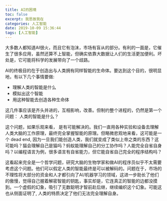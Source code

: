 ```yaml
---
title: AI的困境
toc: false
excerpt: 我思故我在
categories: 人工智能
date: 2019-10-09 15:36:44
tags: [人工智能]
---
```


大多数人都知道AI很火，而且它有泡沫，市场有盲从的部分。有利的一面是，它催生了很多应用，虽然还算不上智能，但确实依靠大数据让人们的生活更加便利。坏处是，它可能将科学的发展带向了一个歧路。

AI的终极目的在于创造出与人类拥有同样智能的生命体。要达到这个目的，很明显地，有以下几个事情要做:

* 理解人类的智能是什么
* 模拟出这个智能
* 用这种智能去创造各种生命体

这几件事应该是齐头并进的，互相影响，改善。但制约整个进程的，仍然是第一个问题： 人类的智能是什么？

这个问题，如果乐观来看， 是有可能解决的。我们一直用各种实验和设备去理解人类大脑的工作原理，最终完全掌握智能的原理。但略微悲观地来看，这可能是一个 dead end, 因为一旦我们能创造人类，我们就变成了类似上帝之类的东西？这可能吗？猫会理解自己是猫吗？蚂蚁能理解自己的分工协作吗？人能完全自省自身吗？以编程语言为例，很多语言有自省能力，但它能自省自己完全的程序结构吗？



这看起来完全是一个哲学问题，研究大脑的生物学家和做AI的程序员似乎不太需要考虑这个问题。他们可以假定人类的智能最终是可以被解码的。问题在于，市场的不理性将大部分的资金和人才都引向了AI/机器学习的领域，这进一步助长了他们的傲慢，觉得自己握着解密智能的钥匙，事实却是，它连真正的智能的边都没摸到。一个虚假的幻象，吸引了无数聪明才智前赴后继，继续编织这个幻象。可能这也从侧面证明了, 人类的特质决定了他们无法完全理解自身。





